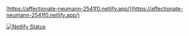 [https://affectionate-neumann-2541f0.netlify.app/](https://affectionate-neumann-2541f0.netlify.app/)

[![Netlify Status](https://api.netlify.com/api/v1/badges/b6a6b8c8-1241-47f4-9bbc-0a79bd063f16/deploy-status)](https://app.netlify.com/sites/affectionate-neumann-2541f0/deploys)
